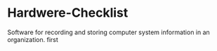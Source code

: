 # Hardwere-Checklist
Software for recording and storing computer system information in an organization.
first
